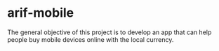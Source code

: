 # arif-mobile
The general objective of this project is to develop an app that can help people buy mobile devices online with the local currency.
